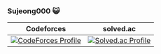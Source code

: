 ### Sujeong000 😺

| Codeforces | solved.ac |
:-------------------------:|:-------------------------:
[![CodeForces Profile](https://cf.leed.at?id={babeeboo2000})](https://codeforces.com/profile/{babeeboo2000})  |  [![Solved.ac Profile](http://mazassumnida.wtf/api/v2/generate_badge?boj=babeeboo2000)](https://solved.ac/babeeboo2000/)
